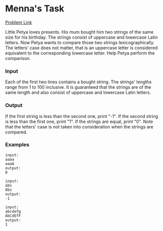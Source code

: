 # Menna's Task

[Problem Link](https://codeforces.com/contest/112/problem/A)

Little Petya loves presents. His mum bought him two strings of the same size for his birthday. The strings consist of uppercase and lowercase Latin letters. Now Petya wants to compare those two strings lexicographically. The letters' case does not matter, that is an uppercase letter is considered equivalent to the corresponding lowercase letter. Help Petya perform the comparison.

### Input
Each of the first two lines contains a bought string. The strings' lengths range from 1 to 100 inclusive. It is guaranteed that the strings are of the same length and also consist of uppercase and lowercase Latin letters.

### Output
If the first string is less than the second one, print "-1". If the second string is less than the first one, print "1". If the strings are equal, print "0". Note that the letters' case is not taken into consideration when the strings are compared.

### Examples
```
input:
aaaa
aaaA
output:
0
```
```
input:
abs
Abz
output:
-1
```
```
input:
abcdefg
AbCdEfF
output:
1
```